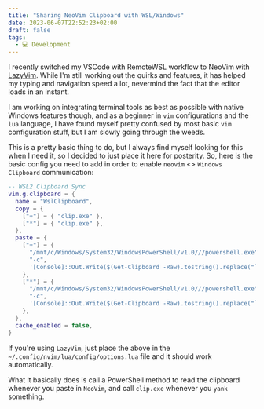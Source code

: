 ```yaml
---
title: "Sharing NeoVim Clipboard with WSL/Windows"
date: 2023-06-07T22:52:23+02:00
draft: false
tags:
  - 💻 Development
---
```


I recently switched my VSCode with RemoteWSL workflow to NeoVim with [LazyVim](https://www.lazyvim.org/). While I'm still working out the quirks and features, it has helped my typing and navigation speed a lot, nevermind the fact that the editor loads in an instant.

I am working on integrating terminal tools as best as possible with native Windows features though, and as a beginner in `vim` configurations and the `lua` language, I have found myself pretty confused by most basic `vim` configuration stuff, but I am slowly going through the weeds.

This is a pretty basic thing to do, but I always find myself looking for this when I need it, so I decided to just place it here for posterity. So, here is the basic config you need to add in order to enable `neovim` <> `Windows Clipboard` communication:

```lua
-- WSL2 Clipboard Sync
vim.g.clipboard = {
  name = "WslClipboard",
  copy = {
    ["+"] = { "clip.exe" },
    ["*"] = { "clip.exe" },
  },
  paste = {
    ["+"] = {
      "/mnt/c/Windows/System32/WindowsPowerShell/v1.0///powershell.exe",
      "-c",
      '[Console]::Out.Write($(Get-Clipboard -Raw).tostring().replace("`r", ""))',
    },
    ["*"] = {
      "/mnt/c/Windows/System32/WindowsPowerShell/v1.0///powershell.exe",
      "-c",
      '[Console]::Out.Write($(Get-Clipboard -Raw).tostring().replace("`r", ""))',
    },
  },
  cache_enabled = false,
}
```

If you're using `LazyVim`, just place the above in the `~/.config/nvim/lua/config/options.lua` file and it should work automatically.

What it basically does is call a PowerShell method to read the clipboard whenever you paste in `NeoVim`, and call `clip.exe` whenever you `yank` something.
